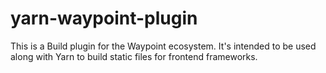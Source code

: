 # yarn-waypoint-plugin
This is a Build plugin for the Waypoint ecosystem. It's intended to be used along with Yarn to build static files for frontend frameworks.
